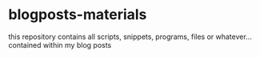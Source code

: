 # blogposts-materials
this repository contains all scripts, snippets, programs, files or whatever... contained within my blog posts
